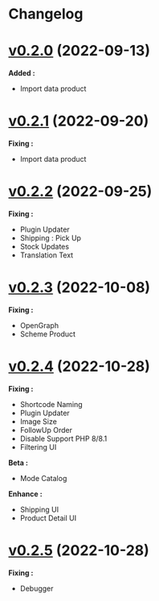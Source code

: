 # Changelog

# [v0.2.0]() (2022-09-13)

**Added :**

- Import data product

# [v0.2.1]() (2022-09-20)

**Fixing :**

- Import data product

# [v0.2.2]() (2022-09-25)

**Fixing :**

- Plugin Updater
- Shipping : Pick Up
- Stock Updates
- Translation Text

# [v0.2.3]() (2022-10-08)

**Fixing :**

- OpenGraph
- Scheme Product

# [v0.2.4]() (2022-10-28)

**Fixing :**
- Shortcode Naming
- Plugin Updater
- Image Size
- FollowUp Order
- Disable Support PHP 8/8.1
- Filtering UI

**Beta :**
- Mode Catalog

**Enhance :**
- Shipping UI
- Product Detail UI

# [v0.2.5]() (2022-10-28)

**Fixing :**
- Debugger